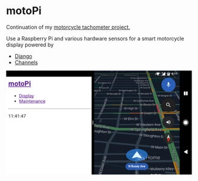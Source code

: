 # motoPi

Continuation of my [motorcycle tachometer project.](https://edison.me/motorcycle/2016/06/20/arduino-cycle/)

Use a Raspberry Pi and various hardware sensors for a smart motorcycle display powered by

* [Django](https://www.djangoproject.com/)
* [Channels](https://channels.readthedocs.io/en/stable/index.html)


![mockup](/static/images/mockup.png)

